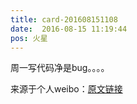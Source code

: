 ```yaml
---
title: card-201608151108
date:  2016-08-15 11:19:44
pos: 火星
---
```

周一写代码净是bug。。。。 

来源于个人weibo：[原文链接](https://m.weibo.cn/status/E3EeBmFj9?mblogid=E3EeBmFj9)